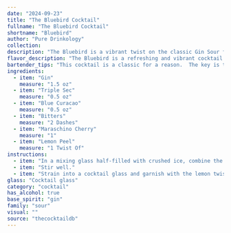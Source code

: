 ```yaml
---
date: "2024-09-23"
title: "The Bluebird Cocktail"
fullname: "The Bluebird Cocktail"
shortname: "Bluebird"
author: "Pure Drinkology"
collection:
description: "The Bluebird is a vibrant twist on the classic Gin Sour family. While its precise origins are unclear, it likely emerged in the mid-20th century, drawing inspiration from the popularity of blue curaçao and other vibrant liqueurs. Its combination of citrus, gin, and bitters creates a refreshingly tart and slightly bitter cocktail, ideal for a summer afternoon. "
flavor_description: "The Bluebird is a refreshing and vibrant cocktail.  Gin's juniper notes intertwine with the citrusy sweetness of Triple Sec and Blue Curacao.  A whisper of bitters adds complexity, while the maraschino cherry and lemon peel provide a touch of sweetness and citrus zest.  The overall taste is bright, balanced, and slightly tart. "
bartender_tips: "This cocktail is a classic for a reason.  The key is to balance the sweetness from the Triple Sec and Blue Curacao with the dry gin and a dash of bitters. Don't over-muddle the cherry; a gentle press releases flavor without making the drink cloudy.  A long, thin peel of lemon adds a citrusy aroma without overwhelming the taste.  Enjoy! "
ingredients:
  - item: "Gin"
    measure: "1.5 oz"
  - item: "Triple Sec"
    measure: "0.5 oz"
  - item: "Blue Curacao"
    measure: "0.5 oz"
  - item: "Bitters"
    measure: "2 Dashes"
  - item: "Maraschino Cherry"
    measure: "1"
  - item: "Lemon Peel"
    measure: "1 Twist Of"
instructions:
  - item: "In a mixing glass half-filled with crushed ice, combine the gin, triple sec, Curacao, and bitters."
  - item: "Stir well."
  - item: "Strain into a cocktail glass and garnish with the lemon twist and the cherry."
glass: "Cocktail glass"
category: "cocktail"
has_alcohol: true
base_spirit: "gin"
family: "sour"
visual: ""
source: "thecocktaildb"
---
```


